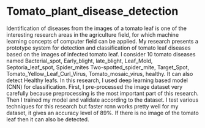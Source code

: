 # Tomato_plant_disease_detection
Identification of diseases from the images of a tomato leaf is one of the interesting research areas in the agriculture field, for which machine learning concepts of computer field can be applied. My research presents a prototype system for detection and classification of tomato leaf diseases based on the images of infected tomato leaf. I consider 10 tomato diseases named Bacterial_spot, Early_blight, late_blight, Leaf_Mold, Septoria_leaf_spot, Spider_mites Two-spotted_spider_mite, Target_Spot, Tomato_Yellow_Leaf_Curl_Virus, Tomato_mosaic_virus, healthy. It can also detect Healthy leafs. In this research, I used deep learning based model (CNN) for classification. First, I pre-processed the image dataset very carefully because preprocessing is the most important part of this research. Then I trained my model and validate according to the dataset. I test various techniques for this research but faster rcnn works pretty well for my dataset, it gives an accuracy level of 89%. If there is no image of the tomato leaf then it can also be detected.  

